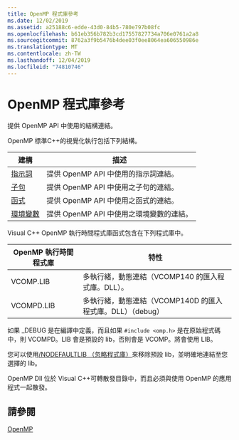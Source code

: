 ```yaml
---
title: OpenMP 程式庫參考
ms.date: 12/02/2019
ms.assetid: a25188c6-edde-43d0-84b5-780e797b08fc
ms.openlocfilehash: b61eb356b782b3cd17557827734a706e0761a2a8
ms.sourcegitcommit: 8762a3f9b5476b4dee03f0ee8064ea606550986e
ms.translationtype: MT
ms.contentlocale: zh-TW
ms.lasthandoff: 12/04/2019
ms.locfileid: "74810746"
---
```

# <a name="openmp-library-reference"></a>OpenMP 程式庫參考

提供 OpenMP API 中使用的結構連結。

OpenMP 標準C++的視覺化執行包括下列結構。

|建構|描述|
|---------------|-----------------|
|[指示詞](openmp-directives.md)|提供 OpenMP API 中使用的指示詞連結。|
|[子句](openmp-clauses.md)|提供 OpenMP API 中使用之子句的連結。|
|[函式](openmp-functions.md)|提供 OpenMP API 中使用之函式的連結。|
|[環境變數](openmp-environment-variables.md)|提供 OpenMP API 中使用之環境變數的連結。|

Visual C++ OpenMP 執行時間程式庫函式包含在下列程式庫中。

|OpenMP 執行時間程式庫|特性|
|------------------------------|---------------------|
|VCOMP.LIB|多執行緒，動態連結（VCOMP140 的匯入程式庫。DLL）。|
|VCOMPD.LIB|多執行緒，動態連結（VCOMP140D 的匯入程式庫。DLL）（debug）|

如果 _DEBUG 是在編譯中定義，而且如果 `#include <omp.h>` 是在原始程式碼中，則 VCOMPD。LIB 會是預設的 lib，否則會是 VCOMP。將會使用 LIB。

您可以使用[/NODEFAULTLIB （忽略程式庫）](../../../build/reference/nodefaultlib-ignore-libraries.md)來移除預設 lib，並明確地連結至您選擇的 lib。

OpenMP Dll 位於 Visual C++可轉散發目錄中，而且必須與使用 OpenMP 的應用程式一起散發。

## <a name="see-also"></a>請參閱

[OpenMP](../../../parallel/openmp/openmp-in-visual-cpp.md)
